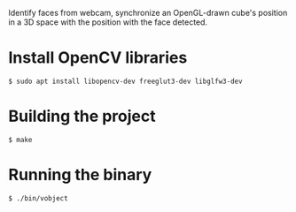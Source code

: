 Identify faces from webcam, synchronize an OpenGL-drawn cube's position in a 3D space with the position with the face detected.

# Install OpenCV libraries

```
$ sudo apt install libopencv-dev freeglut3-dev libglfw3-dev
```

# Building the project

```
$ make
```

# Running the binary

```
$ ./bin/vobject
```
